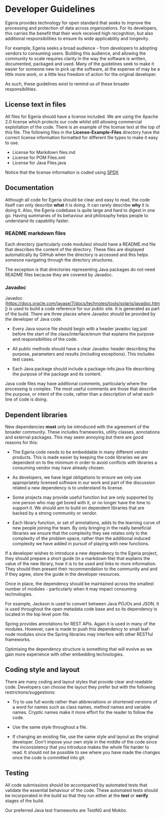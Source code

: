 <!-- SPDX-License-Identifier: Apache-2.0 -->

# Developer Guidelines

Egeria provides technology for open standard that seeks to improve the processing and
protection of data across organizations.  For its developers, this carries the benefit that
their work received high recognition, but also additional responsibilities to ensure its wide applicability
and longevity.   

For example, Egeria seeks a broad audience - from developers to adopting vendors to consuming users.
Building this audience, and allowing the community to scale requires clarity in the way
the software is written, documented, packaged and used.  Many of the guidelines seek to make
it easier for someone new to pick up the software, at the expense of may be a little more work,
or a little less freedom of action for the original developer.  

As such, these guidelines exist to remind us of these broader responsibilities.

## License text in files

All files for Egeria should have a license included.  We are using the Apache 2.0 license 
which protects our code whilst still allowing commercial exploitation of the code.  There is
an example of the license text at the top of this file.  The following files in the
**License-Example-Files** directory have the correct
license information formatted for different file types to make it easy to use.

* License for Markdown files.md
* License for POM Files.xml
* License for Java Files.java

Notice that the license information is coded using [SPDX](https://spdx.org/ids)

## Documentation

Although all code for Egeria should be clear and easy to read, the code itself can only
describe **what** it is doing.  It can rarely describe **why** it is doing it.  Also, the
Egeria codebase is quite large and hard to digest in one go.  Having summaries of its
behaviour and philosophy helps people to understand its capability faster.

### README markdown files

Each directory (particularly code modules) should have a README.md file that describes the
content of the directory.  These files are displayed automatically by GitHub when the
directory is accessed and this helps someone navigating through the directory structures.

The exception is that directories representing Java packages do not need README files
because they are covered by Javadoc.

### Javadoc

Javadoc (https://docs.oracle.com/javase/7/docs/technotes/tools/solaris/javadoc.html)
is used to build a code reference for our public site.  It is generated
as part of the build.  There are three places where Javadoc should be provided
by the developer of Java code.

* Every Java source file should begin with a header javadoc tag just before the start of the
class/interface/enum that explains the purpose and responsibilities of the code.  

* All public methods should have a clear Javadoc header describing the purpose, parameters and
results (including exceptions).  This includes test cases.

* Each Java package should include a package-info.java file describing the purpose of the
package and its content.

Java code files may have additional comments, particularly where the processing is complex.
The most useful comments are those that describe the purpose, or intent of the code,
rather than a description of what each line of code is doing.

## Dependent libraries

New dependencies **must** only be introduced with the agreement of the broader
community.  These includes frameworks, utility classes, annotations and external packages.
This may seem annoying but there are good reasons for this:

* The Egeria code needs to be embeddable in many different vendor products.
This is made easier by keeping the code libraries we are dependent on to the minimum
in order to avoid conflicts with libraries a consuming vendor may have already chosen.

* As developers, we have legal obligations to ensure we only use appropriately
licensed software in our work and part of the discussion related a new dependency
is to understand its license.

* Some projects may provide useful function but are only supported by one
person who may get bored with it, or no longer have the time to support it.
We should aim to build on dependent libraries that are backed by a strong
community or vendor.

* Each library function, or set of annotations, adds to the learning curve of
new people joining the team.  By only bringing in the really beneficial
libraries we ensure that the complexity they see relates only to the complexity
of the problem space, rather than the additional induced complexity we have added in
pursuit of playing with new functions.

If a developer wishes to introduce a new dependency to the Egeria project,
they should prepare a short guide (in a markdown file) that explains the value of
the new library, how it is to be used and links to more information.
They should then present their recommendation to the community and
and if they agree, store the guide in the developer resources.

Once in place, the dependency should be maintained across the smallest
number of modules - particularly when it may impact consuming technologies.

For example, Jackson is used to convert between Java POJOs
and JSON.  It is used throughout the open metadata code base and so its dependency
is located in the top level pom file.

Spring provides annotations for REST APIs.  Again it is used in many of the modules.
However, care is made to push this dependency to small leaf-node modules since
the Spring libraries may interfere with other RESTful frameworks.

Optimising the dependency structure is something that will evolve as we gain more
experience with other embedding technologies.

## Coding style and layout

There are many coding and layout styles that provide clear and readable code.
Developers can choose the layout they prefer but with the following
restrictions/suggestions:

* Try to use full words rather than abbreviations or shortened versions of
a word for names such as class names, method names and variable names.
Cryptic names make it more effort for the reader to follow the code.

* Use the same style throughout a file.

* If changing an existing file, use the same style and layout as the original
developer.  Don't impose your own style in the middle of the code since the
inconsistency that you introduce makes the whole file harder to read.
It should not be possible to see where you have made the changes once the
code is committed into git.

## Testing

All code submissions should be accompanied by automated tests that validate
the essential behaviour of the code.  These automated tests should be
incorporated in the build so that they run either at the **test** or **verify**
stages of the build.

Our preferred Java test frameworks are TestNG and Mokito.